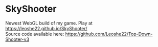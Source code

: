 # SkyShooter
Newest WebGL build of my game. Play at https://leoshe22.github.io/SkyShooter/
<br> Source code available here: https://github.com/Leoshe22/Top-Down-Shooter-v3
